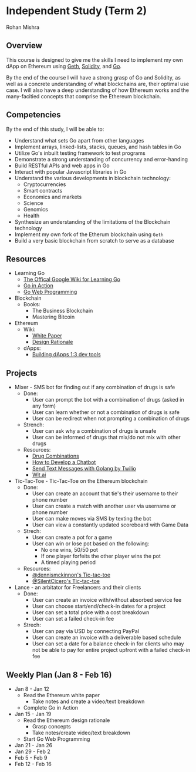 # Independent Study (Term 2)
Rohan Mishra

## Overview
This course is designed to give me the skills I need to implement my own dApp on Ethereum using
[Geth](), [Solidity](), and [Go]().

By the end of the course I will have a strong grasp of Go and Solidity, as well as
a concrete understanding of what blockchains are, their optimal use case. I will also have a 
deep understanding of how Ethereum works and the many-facitied concepts that comprise the
Ethereum blockchain.

## Competencies
By the end of this study, I will be able to:
- Understand what sets Go apart from other languages
- Implement arrays, linked-lists, stacks, queues, and hash tables in Go
- Utilize Go's inbuilt testing framework to test programs
- Demonstrate a strong understanding of concurrency and error-handing
- Build RESTful APIs and web apps in Go
- Interact with popular Javascript libraries in Go
- Understand the various developments in blockchain technology:
    + Cryptocurrencies
    + Smart contracts
    + Economics and markets
    + Science
    + Genomics
    + Health
- Synthesize an understanding of the limitations of the Blockchain technology
- Implement my own fork of the Etherum blockchain using `Geth`
- Build a very basic blockchain from scratch to serve as a database

## Resources
- Learning Go
    + [The Offical Google Wiki for Learning Go](https://github.com/golang/go/wiki/Learn)
    + [Go in Action]()
    + [Go Web Programming]()
- Blockchain
    + Books:
        * The Business Blockchain
        * Mastering Bitcoin
- Ethereum
    + Wiki:
        * [White Paper]()
        * [Design Rationale]()
    + dApps:
        * [Building dApps 1:3 dev tools](https://www.slideshare.net/MartinKppelmann/build-dapps-13-dev-tools)

## Projects
- Mixer - SMS bot for finding out if any combination of drugs is safe 
    + Done:
        - User can prompt the bot with a combination of drugs (asked in any form)        
        - User can learn whether or not a combination of drugs is safe
        - User can be redirect when not prompting a combination of drugs
    + Strench:
        - User can ask why a combination of drugs is unsafe
        - User can be informed of drugs that mix/do not mix with other drugs
    + Resources:
        - [Drug Combinations](http://wiki.tripsit.me/wiki/File:Combo_2.png)
        - [How to Develop a Chatbot](https://chatbotsmagazine.com/how-to-develop-a-chatbot-from-scratch-62bed1adab8c)
        - [Send Text Messages with Golang by Twilio](https://www.twilio.com/blog/2017/09/send-text-messages-golang.html)
        - [Wit.ai](https://wit.ai/)
- Tic-Tac-Toe - Tic-Tac-Toe on the Ethereum blockchain
    + Done:
        - User can create an account that tie's their username to their phone number
        - User can create a match with another user via username or phone number
        - User can make moves via SMS by texting the bot
        - User can view a constantly updated scoreboard with Game Data
    + Strech:
        - User can create a pot for a game
        - User can win or lose pot based on the following:
            + No one wins, 50/50 pot
            + If one player forfeits the other player wins the pot
            + A timed playing period
    + Resources:
        - [@dennismckinnon's Tic-tac-toe](https://github.com/dennismckinnon/Ethereum-TicTacToe)
        - [@SilentCicero's Tic-tac-toe](https://github.com/SilentCicero/Ethereum/tree/master/TicTacToe)
- Lance - an arbitator for Freelancers and their clients
    + Done:
        - User can create an invoice with/without absorbed service fee
        - User can choose start/end/check-in dates for a project
        - User can set a total price with a cost breakdown
        - User can set a failed check-in fee
    + Strech:
        - User can pay via USD by connecting PayPal
        - User can create an invoice with a deliverable based schedule
        - User can set a date for a balance check-in for clients who may not be able to
          pay for entire project upfront with a failed check-in fee

## Weekly Plan (Jan 8 - Feb 16)
- Jan 8 - Jan 12
    + Read the Ethereum white paper
        + Take notes and create a video/text breakdown
    + Complete Go in Action
- Jan 15 - Jan 19
    + Read the Ethereum design rationale
        + Grasp concepts
        + Take notes/create video/text breakdown
    + Start Go Web Programming
- Jan 21 - Jan 26
- Jan 29 - Feb 2
- Feb 5 - Feb 9
- Feb 12 - Feb 16

